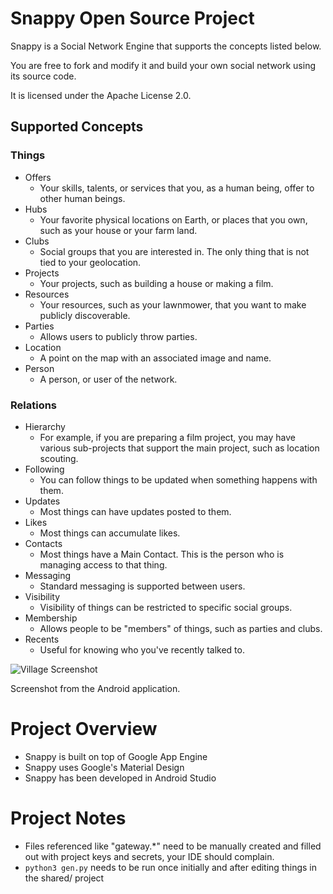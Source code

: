 # Snappy Open Source Project

Snappy is a Social Network Engine that supports the concepts listed below.

You are free to fork and modify it and build your own social network using its source code.

It is licensed under the Apache License 2.0.

## Supported Concepts

### Things

* Offers
    * Your skills, talents, or services that you, as a human being, offer to other human beings.
* Hubs
    * Your favorite physical locations on Earth, or places that you own, such as your house or your farm land.
* Clubs
    * Social groups that you are interested in.  The only thing that is not tied to your geolocation.
* Projects
    * Your projects, such as building a house or making a film.
* Resources
    * Your resources, such as your lawnmower, that you want to make publicly discoverable.
* Parties
    * Allows users to publicly throw parties.
* Location
    * A point on the map with an associated image and name.
* Person
    * A person, or user of the network.

### Relations

* Hierarchy
    * For example, if you are preparing a film project, you may have various sub-projects that support the main project, such as location scouting.
* Following
    * You can follow things to be updated when something happens with them.
* Updates
    * Most things can have updates posted to them.
* Likes
    * Most things can accumulate likes.
* Contacts
    * Most things have a Main Contact.  This is the person who is managing access to that thing.
* Messaging
    * Standard messaging is supported between users.
* Visibility
    * Visibility of things can be restricted to specific social groups.
* Membership
    * Allows people to be "members" of things, such as parties and clubs.
* Recents
    * Useful for knowing who you've recently talked to.


![Village Screenshot](https://lh3.googleusercontent.com/CaHQrKG7odam96KPp2V1EhQETfhc_joJxhOEbTKAv2VpVSLAa_EcHkuhAqd6-06FKqM=h900-rw)

Screenshot from the Android application.

# Project Overview

* Snappy is built on top of Google App Engine
* Snappy uses Google's Material Design
* Snappy has been developed in Android Studio

# Project Notes

* Files referenced like "gateway.*" need to be manually created and filled out with project keys and secrets, your IDE should complain.
* `python3 gen.py` needs to be run once initially and after editing things in the shared/ project